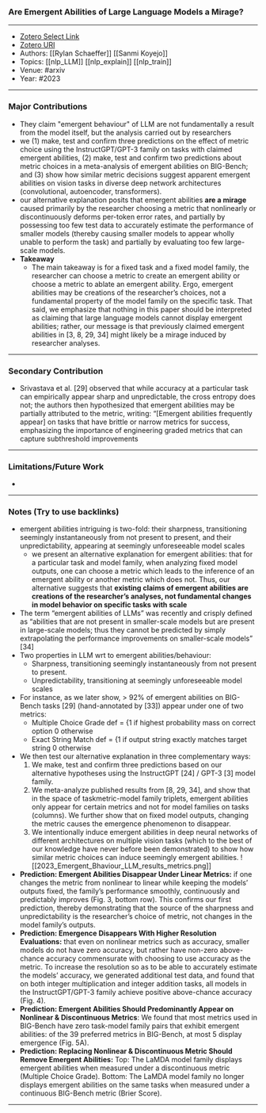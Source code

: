 ### Are Emergent Abilities of Large Language Models a Mirage?
---
- [Zotero Select Link](zotero://select/groups/2480461/items/XCHLT8WF)
- [Zotero URI](https://www.zotero.org/groups/2480461/items/XCHLT8WF)
- Authors: [[Rylan Schaeffer]]  [[Sanmi Koyejo]] 
- Topics: [[nlp_LLM]] [[nlp_explain]] [[nlp_train]]
- Venue: #arxiv
- Year: #2023

---
### Major Contributions
- They claim "emergent behaviour" of LLM are not fundamentally a result from the model itself, but the analysis carried out by researchers
- we (1) make, test and confirm three predictions on the effect of metric choice using the InstructGPT/GPT-3 family on tasks with claimed emergent abilities, (2) make, test and confirm two predictions about metric choices in a meta-analysis of emergent abilities on BIG-Bench; and (3) show how similar metric decisions suggest apparent emergent abilities on vision tasks in diverse deep network architectures (convolutional, autoencoder, transformers).
- our alternative explanation posits that emergent abilities **are a mirage** caused primarily by the researcher choosing a metric that nonlinearly or discontinuously deforms per-token error rates, and partially by possessing too few test data to accurately estimate the performance of smaller models (thereby causing smaller models to appear wholly unable to perform the task) and partially by evaluating too few large-scale models.
- **Takeaway**
	- The main takeaway is for a fixed task and a fixed model family, the researcher can choose a metric to create an emergent ability or choose a metric to ablate an emergent ability. Ergo, emergent abilities may be creations of the researcher’s choices, not a fundamental property of the model family on the specific task. That said, we emphasize that nothing in this paper should be interpreted as claiming that large language models cannot display emergent abilities; rather, our message is that previously claimed emergent abilities in [3, 8, 29, 34] might likely be a mirage induced by researcher analyses.
---
### Secondary Contribution
- Srivastava et al. [29] observed that while accuracy at a particular task can empirically appear sharp and unpredictable, the cross entropy does not; the authors then hypothesized that emergent abilities may be partially attributed to the metric, writing: “[Emergent abilities frequently appear] on tasks that have brittle or narrow metrics for success, emphasizing the importance of engineering graded metrics that can capture subthreshold improvements
---
### Limitations/Future Work
- 
---
### Notes (Try to use backlinks)
- emergent abilities intriguing is two-fold: their sharpness, transitioning seemingly instantaneously from not present to present, and their unpredictability, appearing at seemingly unforeseeable model scales
	- we present an alternative explanation for emergent abilities: that for a particular task and model family, when analyzing fixed model outputs, one can choose a metric which leads to the inference of an emergent ability or another metric which does not. Thus, our alternative suggests that **existing claims of emergent abilities are creations of the researcher’s analyses, not fundamental changes in model behavior on specific tasks with scale**
- The term “emergent abilities of LLMs” was recently and crisply defined as “abilities that are not present in smaller-scale models but are present in large-scale models; thus they cannot be predicted by simply extrapolating the performance improvements on smaller-scale models” [34]
- Two properties in LLM wrt to emergent abilities/behaviour:
	- Sharpness, transitioning seemingly instantaneously from not present to present.
	- Unpredictability, transitioning at seemingly unforeseeable model scales
- For instance, as we later show, > 92% of emergent abilities on BIG-Bench tasks [29] (hand-annotated by [33]) appear under one of two metrics: 
	- Multiple Choice Grade def = {1 if highest probability mass on correct option 0 otherwise
	- Exact String Match def = {1 if output string exactly matches target string 0 otherwise
- We then test our alternative explanation in three complementary ways: 
	1. We make, test and confirm three predictions based on our alternative hypotheses using the InstructGPT [24] / GPT-3 [3] model family. 
	2. We meta-analyze published results from [8, 29, 34], and show that in the space of taskmetric-model family triplets, emergent abilities only appear for certain metrics and not for model families on tasks (columns). We further show that on fixed model outputs, changing the metric causes the emergence phenomenon to disappear. 
	3. We intentionally induce emergent abilities in deep neural networks of different architectures on multiple vision tasks (which to the best of our knowledge have never before been demonstrated) to show how similar metric choices can induce seemingly emergent abilities.
![[2023_Emergent_Bhaviour_LLM_results_metrics.png]]
- **Prediction: Emergent Abilities Disappear Under Linear Metrics:** if one changes the metric from nonlinear to linear while keeping the models’ outputs fixed, the family’s performance smoothly, continuously and predictably improves (Fig. 3, bottom row). This confirms our first prediction, thereby demonstrating that the source of the sharpness and unpredictability is the researcher’s choice of metric, not changes in the model family’s outputs.
- **Prediction: Emergence Disappears With Higher Resolution Evaluations:** that even on nonlinear metrics such as accuracy, smaller models do not have zero accuracy, but rather have non-zero above-chance accuracy commensurate with choosing to use accuracy as the metric. To increase the resolution so as to be able to accurately estimate the models’ accuracy, we generated additional test data, and found that on both integer multiplication and integer addition tasks, all models in the InstructGPT/GPT-3 family achieve positive above-chance accuracy (Fig. 4).
- **Prediction: Emergent Abilities Should Predominantly Appear on Nonlinear & Discontinuous Metrics**: We found that most metrics used in BIG-Bench have zero task-model family pairs that exhibit emergent abilities: of the 39 preferred metrics in BIG-Bench, at most 5 display emergence (Fig. 5A). 
- **Prediction: Replacing Nonlinear & Discontinuous Metric Should Remove Emergent Abilities:** Top: The LaMDA model family displays emergent abilities when measured under a discontinuous metric (Multiple Choice Grade). Bottom: The LaMDA model family no longer displays emergent abilities on the same tasks when measured under a continuous BIG-Bench metric (Brier Score).
---
